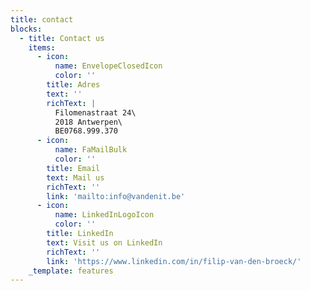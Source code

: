 ```yaml
---
title: contact
blocks:
  - title: Contact us
    items:
      - icon:
          name: EnvelopeClosedIcon
          color: ''
        title: Adres
        text: ''
        richText: |
          Filomenastraat 24\
          2018 Antwerpen\
          BE0768.999.370
      - icon:
          name: FaMailBulk
          color: ''
        title: Email
        text: Mail us
        richText: ''
        link: 'mailto:info@vandenit.be'
      - icon:
          name: LinkedInLogoIcon
          color: ''
        title: LinkedIn
        text: Visit us on LinkedIn
        richText: ''
        link: 'https://www.linkedin.com/in/filip-van-den-broeck/'
    _template: features
---
```


